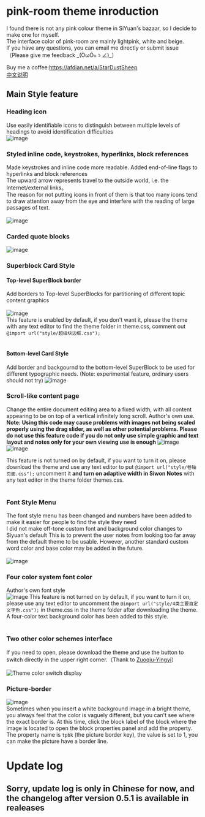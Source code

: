# pink-room theme inroduction
I found there is not any pink colour theme in SiYuan's bazaar, so I decide to make one for myself.<br>
The interface color of pink-room are mainly lightpink, white and beige.<br>
If you have any questions, you can email me directly or submit issue（Please give me feedback \_(ÒωÓ๑ゝ∠)\_）

Buy me a coffee:https://afdian.net/a/StarDustSheep <br>
[中文说明](https://github.com/StarDustSheep/pink-room/blob/main/README_zh_CN.md)
## Main Style feature
### Heading icon
Use easily identifiable icons to distinguish between multiple levels of headings to avoid identification difficulties<br>
![image](https://user-images.githubusercontent.com/114859111/232783230-f080b2b0-524c-4995-9792-ad19bfe979d1.png)

### Styled inline code, keystrokes, hyperlinks, block references
Made keystrokes and inline code more readable. Added end-of-line flags to hyperlinks and block references<br>The upward arrow represents travel to the outside world, i.e. the Internet/external links。<br>The reason for not putting icons in front of them is that too many icons tend to draw attention away from the eye and interfere with the reading of large passages of text.<br><br>
![image](https://user-images.githubusercontent.com/114859111/232783311-fb0e4780-37fe-49c1-953f-688b25f9c48d.png)

### Carded quote blocks
![image](https://user-images.githubusercontent.com/114859111/232783451-03143bbf-11c8-4a84-b607-d1ce8201d0ed.png)

### Superblock Card Style<br>

#### Top-level SuperBlock border
Add borders to Top-level SuperBlocks for partitioning of different topic content graphics<br><br>
![image](https://user-images.githubusercontent.com/114859111/232785401-c4080ae8-5289-43e2-95ce-402659d1fea9.png)
<br>
This feature is enabled by default, if you don't want it, please the theme with any text editor to find the theme folder in theme.css, comment out ```@import url("style/超级块边框.css");```<br><br>
#### Bottom-level Card Style
Add border and backgournd to the bottom-level SuperBlock to be used for different typographic needs. (Note: experimental feature, ordinary users should not try)
![image](https://user-images.githubusercontent.com/114859111/232785842-1a88b138-1c11-4113-91dc-09e8d6833a3a.png)

### Scroll-like content page<br>
Change the entire document editing area to a fixed width, with all content appearing to be on top of a vertical infinitely long scroll. Author's own use.<br>
**Note: Using this code may cause problems with images not being scaled properly using the drag slider, as well as other potential problems. Please do not use this feature code if you do not only use simple graphic and text layout and notes only for your own viewing use is enough**
![image](https://user-images.githubusercontent.com/114859111/232786106-65fe1633-e119-48f5-b201-195a362ddcad.png)
![image](https://user-images.githubusercontent.com/114859111/232786197-4b9ed36b-3493-4fff-8171-91236a89334a.png)


This feature is not turned on by default, if you want to turn it on, please download the theme and use any text editor to put ```@import url("style/卷轴页面.css");``` uncomment it **and turn on adaptive width in Siwon Notes** with any text editor in the theme folder themes.css.<br><br>

### Font Style Menu
The font style menu has been changed and numbers have been added to make it easier for people to find the style they need<br>
I did not make off-tone custom font and background color changes to Siyuan's default This is to prevent the user notes from looking too far away from the default theme to be usable. However, another standard custom word color and base color may be added in the future.<br><br>
![image](https://user-images.githubusercontent.com/114859111/232787307-8fd4e7bc-db5f-464b-8a51-ef6a08348043.png)

### Four color system font color
Author's own font style<br>
![image](https://user-images.githubusercontent.com/114859111/232787176-ac69f362-74d3-4deb-806f-7a542d913235.png)
This feature is not turned on by default, if you want to turn it on, please use any text editor to uncomment the ``@import url("style/4类主要自定义字色.css");`` in theme.css in the theme folder after downloading the theme.<br>
A four-color text background color has been added to this style.<br><br>

### Two other color schemes interface
If you need to open, please download the theme and use the button to switch directly in the upper right corner.（Thank to [Zuoqiu-Yingyi](https://github.com/Zuoqiu-Yingyi)）<br><br>
![Theme color switch display](https://user-images.githubusercontent.com/114859111/196854830-1762d995-3c57-48eb-9bb4-ff6b9bd66bdc.gif)

### Picture-border
![image](https://user-images.githubusercontent.com/114859111/196853759-aadbe55d-9a4c-406a-91ae-b342033d8764.png)<br>
Sometimes when you insert a white background image in a bright theme, you always feel that the color is vaguely different, but you can't see where the exact border is. At this time, click the block label of the block where the image is located to open the block properties panel and add the property. The property name is ```tpbk``` (the picture border key), the value is set to 1, you can make the picture have a border line.


# Update log
## Sorry, update log is only in Chinese for now, and the changelog after version 0.5.1 is available in realeases
